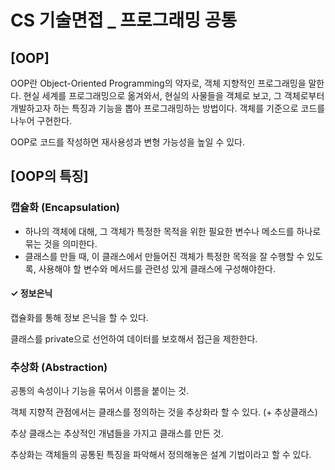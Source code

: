 # CS 기술면접 _ 프로그래밍 공통



## [OOP]

OOP란 Object-Oriented Programming의 약자로, 객체 지향적인 프로그래밍을 말한다. 현실 세계를 프로그래밍으로 옮겨와서, 현실의 사물들을 객체로 보고, 그 객체로부터 개발하고자 하는 특징과 기능을 뽑아 프로그래밍하는 방법이다. 객체를 기준으로 코드를 나누어 구현한다. 

OOP로 코드를 작성하면 재사용성과 변형 가능성을 높일 수 있다.



## [OOP의 특징]

### 캡슐화 (Encapsulation)

- 하나의 객체에 대해, 그 객체가 특정한 목적을 위한 필요한 변수나 메소드를 하나로 묶는 것을 의미한다.
- 클래스를 만들 때, 이 클래스에서 만들어진 객체가 특정한 목적을 잘 수행할 수 있도록, 사용해야 할 변수와 메서드를 관련성 있게 클래스에 구성해야한다.

#### ✓ 정보은닉

캡슐화를 통해 정보 은닉을 할 수 있다. 

클래스를 private으로 선언하여 데이터를 보호해서 접근을 제한한다.



### 추상화 (Abstraction)

공통의 속성이나 기능을 묶어서 이름을 붙이는 것.

객체 지향적 관점에서는 클래스를 정의하는 것을 추상화라 할 수 있다. (+ 추상클래스)

추상 클래스는 추상적인 개념들을 가지고 클래스를 만든 것.

추상화는 객체들의 공통된 특징을 파악해서 정의해놓은 설계 기법이라고 할 수 있다.



































